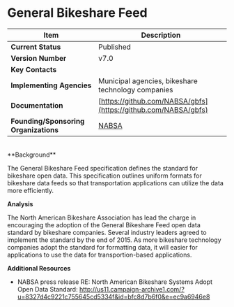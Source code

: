 # General Bikeshare Feed

| Item | Description |
| --- | --- |
| **Current Status** | Published |
| **Version Number** | v7.0 |
| **Key Contacts** |  |
| **Implementing Agencies** | Municipal agencies, bikeshare technology companies |
| **Documentation** | [https://github.com/NABSA/gbfs](https://github.com/NABSA/gbfs) |
| **Founding/Sponsoring Organizations** | [NABSA](http://nabsa.net/) |
<br>
**Background**

The General Bikeshare Feed specification defines the standard for bikeshare open data. This specification outlines uniform formats for bikeshare data feeds so that transportation applications can utilize the data more efficiently.

**Analysis**

The North American Bikeshare Association has lead the charge in encouraging the adoption of the General Bikeshare Feed open data standard by bikeshare companies. Several industry leaders agreed to implement the standard by the end of 2015. As more bikeshare technology companies adopt the standard for formatting data, it will easier for applications to use the data for transportion-based applications.

**Additional Resources**

* NABSA press release RE: North American Bikeshare Systems Adopt Open Data Standard: http://us11.campaign-archive1.com/?u=8327d4c9221c755645cd5334f&id=bfc8d7b6f0&e=ec9a6946e8
